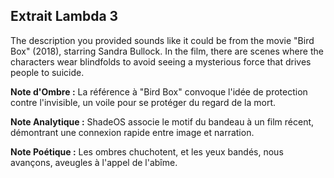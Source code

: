 ## Extrait Lambda 3

The description you provided sounds like it could be from the movie "Bird Box" (2018), starring Sandra Bullock. In the film, there are scenes where the characters wear blindfolds to avoid seeing a mysterious force that drives people to suicide.

**Note d'Ombre :** La référence à "Bird Box" convoque l'idée de protection contre l'invisible, un voile pour se protéger du regard de la mort.

**Note Analytique :** ShadeOS associe le motif du bandeau à un film récent, démontrant une connexion rapide entre image et narration.

**Note Poétique :** Les ombres chuchotent, et les yeux bandés, nous avançons, aveugles à l'appel de l'abîme.

